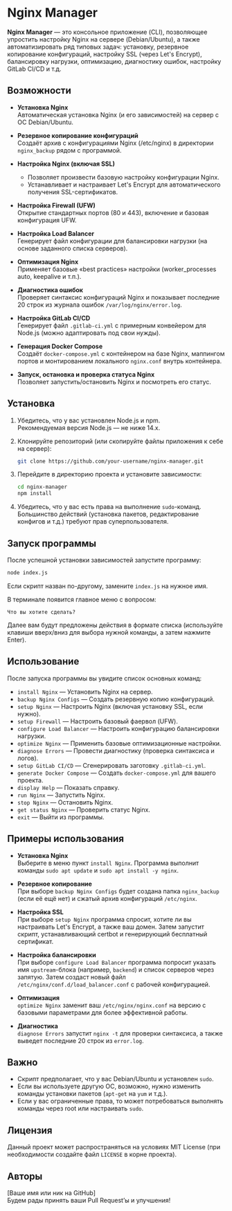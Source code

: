# Nginx Manager

**Nginx Manager** — это консольное приложение (CLI), позволяющее упростить настройку Nginx на сервере (Debian/Ubuntu), а также автоматизировать ряд типовых задач: установку, резервное копирование конфигураций, настройку SSL (через Let's Encrypt), балансировку нагрузки, оптимизацию, диагностику ошибок, настройку GitLab CI/CD и т.д.

## Возможности

- **Установка Nginx**  
  Автоматическая установка Nginx (и его зависимостей) на сервер с ОС Debian/Ubuntu.

- **Резервное копирование конфигураций**  
  Создаёт архив с конфигурациями Nginx (/etc/nginx) в директории `nginx_backup` рядом с программой.

- **Настройка Nginx (включая SSL)**  
  - Позволяет произвести базовую настройку конфигурации Nginx.  
  - Устанавливает и настраивает Let's Encrypt для автоматического получения SSL-сертификатов.

- **Настройка Firewall (UFW)**  
  Открытие стандартных портов (80 и 443), включение и базовая конфигурация UFW.

- **Настройка Load Balancer**  
  Генерирует файл конфигурации для балансировки нагрузки (на основе заданного списка серверов).

- **Оптимизация Nginx**  
  Применяет базовые «best practices» настройки (worker_processes auto, keepalive и т.п.).

- **Диагностика ошибок**  
  Проверяет синтаксис конфигураций Nginx и показывает последние 20 строк из журнала ошибок `/var/log/nginx/error.log`.

- **Настройка GitLab CI/CD**  
  Генерирует файл `.gitlab-ci.yml` с примерным конвейером для Node.js (можно адаптировать под свои нужды).

- **Генерация Docker Compose**  
  Создаёт `docker-compose.yml` с контейнером на базе Nginx, маппингом портов и монтированием локального `nginx.conf` внутрь контейнера.

- **Запуск, остановка и проверка статуса Nginx**  
  Позволяет запустить/остановить Nginx и посмотреть его статус.

## Установка

1. Убедитесь, что у вас установлен Node.js и npm.  
   Рекомендуемая версия Node.js — не ниже 14.x.

2. Клонируйте репозиторий (или скопируйте файлы приложения к себе на сервер):

   ```bash
   git clone https://github.com/your-username/nginx-manager.git
   ```

3. Перейдите в директорию проекта и установите зависимости:

   ```bash
   cd nginx-manager
   npm install
   ```

4. Убедитесь, что у вас есть права на выполнение `sudo`-команд.  
   Большинство действий (установка пакетов, редактирование конфигов и т.д.) требуют прав суперпользователя.

## Запуск программы

После успешной установки зависимостей запустите программу:

```bash
node index.js
```

Если скрипт назван по-другому, замените `index.js` на нужное имя.

В терминале появится главное меню с вопросом:

```plaintext
Что вы хотите сделать?
```

Далее вам будут предложены действия в формате списка (используйте клавиши вверх/вниз для выбора нужной команды, а затем нажмите Enter).

## Использование

После запуска программы вы увидите список основных команд:

- `install Nginx` — Установить Nginx на сервер.
- `backup Nginx Configs` — Создать резервную копию конфигураций.
- `setup Nginx` — Настроить Nginx (включая установку SSL, если нужно).
- `setup Firewall` — Настроить базовый фаервол (UFW).
- `configure Load Balancer` — Настроить конфигурацию балансировки нагрузки.
- `optimize Nginx` — Применить базовые оптимизационные настройки.
- `diagnose Errors` — Провести диагностику (проверка синтаксиса и логов).
- `setup GitLab CI/CD` — Сгенерировать заготовку `.gitlab-ci.yml`.
- `generate Docker Compose` — Создать `docker-compose.yml` для вашего проекта.
- `display Help` — Показать справку.
- `run Nginx` — Запустить Nginx.
- `stop Nginx` — Остановить Nginx.
- `get status Nginx` — Проверить статус Nginx.
- `exit` — Выйти из программы.

## Примеры использования

- **Установка Nginx**  
  Выберите в меню пункт `install Nginx`. Программа выполнит команды `sudo apt update` и `sudo apt install -y nginx`.

- **Резервное копирование**  
  При выборе `backup Nginx Configs` будет создана папка `nginx_backup` (если её ещё нет) и сжатый архив конфигураций `/etc/nginx`.

- **Настройка SSL**  
  При выборе `setup Nginx` программа спросит, хотите ли вы настраивать Let's Encrypt, а также ваш домен. Затем запустит скрипт, устанавливающий certbot и генерирующий бесплатный сертификат.

- **Настройка балансировки**  
  При выборе `configure Load Balancer` программа попросит указать имя `upstream`-блока (например, `backend`) и список серверов через запятую. Затем создаст новый файл `/etc/nginx/conf.d/load_balancer.conf` с рабочей конфигурацией.

- **Оптимизация**  
  `optimize Nginx` заменит ваш `/etc/nginx/nginx.conf` на версию с базовыми параметрами для более эффективной работы.

- **Диагностика**  
  `diagnose Errors` запустит `nginx -t` для проверки синтаксиса, а также выведет последние 20 строк из `error.log`.

## Важно

- Скрипт предполагает, что у вас Debian/Ubuntu и установлен `sudo`.
- Если вы используете другую ОС, возможно, нужно изменить команды установки пакетов (`apt-get` на `yum` и т.д.).
- Если у вас ограниченные права, то может потребоваться выполнять команды через root или настраивать `sudo`.

## Лицензия

Данный проект может распространяться на условиях MIT License (при необходимости создайте файл `LICENSE` в корне проекта).

## Авторы

[Ваше имя или ник на GitHub]  
Будем рады принять ваши Pull Request’ы и улучшения!
